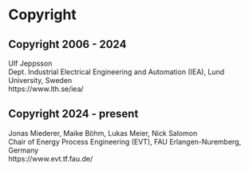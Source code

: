 # Copyright

<!-- Copyright is reserved for the following source code:

- `adm1_bsm2.py`
- `adm1_performance.py`
- `adm1init_bsm2.py`
- `aerationcontrol.py`
- `aerationcontrolinit.py`
- `asm1_bsm2.py`
- `asm1init_bsm1.py`
- `asm1init_bsm2.py`
- `bsm2_cl.py`
- `bsm2_ol.py`
- `dewatering_bsm2.py`
- `dewateringinit_bsm2.py`
- `helpers_bsm2.py`
- `plantperformance.py`
- `primclar_bsm2.py`
- `primclarinit_bsm2.py`
- `reginit_bsm2.py`
- `settler1d_bsm2.py`
- `settler1dinit_bsm2.py`
- `storage_bsm2.py`
- `storageinit_bsm2.py`
- `thickener_bsm2.py`
- `thickenerinit_bsm2.py` -->

<h2> Copyright 2006 - 2024 </h2>
Ulf Jeppsson <br>
Dept. Industrial Electrical Engineering and Automation (IEA), Lund University, Sweden <br>
https://www.lth.se/iea/

<h2> Copyright 2024 - present </h2>
Jonas Miederer, Maike Böhm, Lukas Meier, Nick Salomon <br>
Chair of Energy Process Engineering (EVT), FAU Erlangen-Nuremberg, Germany <br>
https://www.evt.tf.fau.de/
